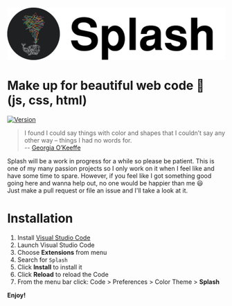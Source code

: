 ![Splash logo](splash-theme-vscode-whale-text.png)


# Make up for beautiful web code 💄 (js, css, html)

[![Version](https://vsmarketplacebadge.apphb.com/version/Jonas.splash.svg)](https://marketplace.visualstudio.com/items?itemName=Jonas.splash)

> I found I could say things with color and shapes that I couldn’t say any other way – things I had no words for.\
> --  [Georgia O’Keeffe](https://en.wikipedia.org/wiki/Georgia_O%27Keeffe)

Splash will be a work in progress for a while so please be patient. This is one of my many passion projects so I only work on it when I feel like and have some time to spare. However, if you feel like I got something good going here and wanna help out, no one would be happier than me 😃 \
Just make a pull request or file an issue and I'll take a look at it.


# Installation

1.  Install [Visual Studio Code](https://code.visualstudio.com/)
2.  Launch Visual Studio Code
3.  Choose **Extensions** from menu
4.  Search for `Splash`
5.  Click **Install** to install it
6.  Click **Reload** to reload the Code
7.  From the menu bar click: Code > Preferences > Color Theme > **Splash**

**Enjoy!**
